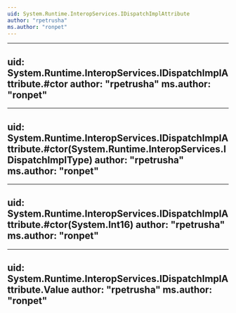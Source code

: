 ```yaml
---
uid: System.Runtime.InteropServices.IDispatchImplAttribute
author: "rpetrusha"
ms.author: "ronpet"
---
```


---
uid: System.Runtime.InteropServices.IDispatchImplAttribute.#ctor
author: "rpetrusha"
ms.author: "ronpet"
---

---
uid: System.Runtime.InteropServices.IDispatchImplAttribute.#ctor(System.Runtime.InteropServices.IDispatchImplType)
author: "rpetrusha"
ms.author: "ronpet"
---

---
uid: System.Runtime.InteropServices.IDispatchImplAttribute.#ctor(System.Int16)
author: "rpetrusha"
ms.author: "ronpet"
---

---
uid: System.Runtime.InteropServices.IDispatchImplAttribute.Value
author: "rpetrusha"
ms.author: "ronpet"
---
